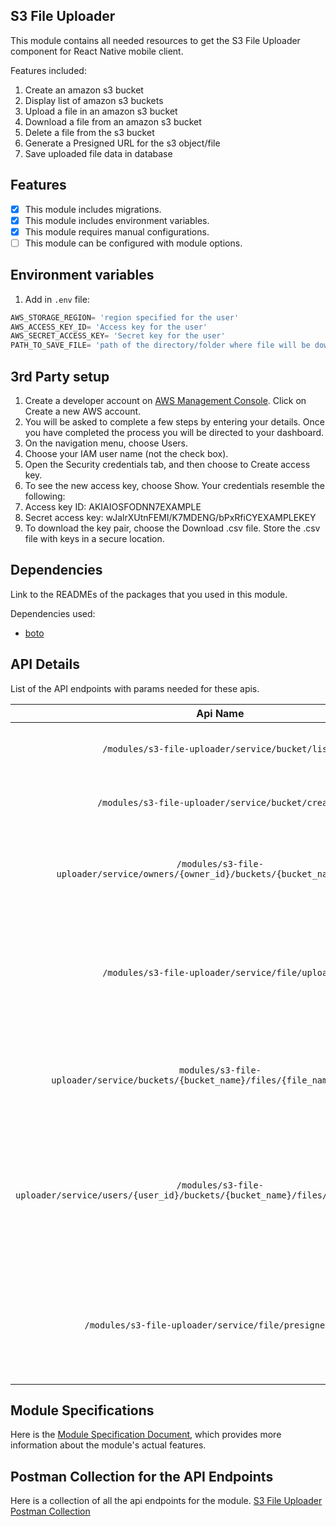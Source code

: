 ##  S3 File Uploader

This module contains all needed resources to get the S3 File Uploader component for React
Native mobile client.

Features included:
1. Create an amazon s3 bucket
2. Display list of amazon s3 buckets
3. Upload a file in an amazon s3 bucket
4. Download a file from an amazon s3 bucket
5. Delete a file from the s3 bucket
6. Generate a Presigned URL for the s3 object/file
7. Save uploaded file data in database


## Features

- [x] This module includes migrations.
- [x] This module includes environment variables.
- [x] This module requires manual configurations.
- [ ] This module can be configured with module options.

## Environment variables

1. Add in `.env` file:

```py
AWS_STORAGE_REGION= 'region specified for the user'
AWS_ACCESS_KEY_ID= 'Access key for the user'
AWS_SECRET_ACCESS_KEY= 'Secret key for the user'
PATH_TO_SAVE_FILE= 'path of the directory/folder where file will be downloaded'
```

## 3rd Party setup

1. Create a developer account on [AWS Management Console](https://aws.amazon.com/console/). Click on Create a new AWS account.
2. You will be asked to complete a few steps by entering your details. Once you have completed the process you will be directed to your dashboard.
3. On the navigation menu, choose Users.
4. Choose your IAM user name (not the check box).
5. Open the Security credentials tab, and then choose to Create access key.
6. To see the new access key, choose Show. Your credentials resemble the following:
7. Access key ID: AKIAIOSFODNN7EXAMPLE
8. Secret access key: wJalrXUtnFEMI/K7MDENG/bPxRfiCYEXAMPLEKEY
9. To download the key pair, choose the Download .csv file. Store the .csv file with keys in a secure location.

## Dependencies

Link to the READMEs of the packages that you used in this module.

Dependencies used:
- [boto](https://pypi.org/project/boto3/)


## API Details

List of the API endpoints with params needed for these apis.

|                                              Api Name                                               |                        Params                         | Description                                                                                                                                                                                        |
|:---------------------------------------------------------------------------------------------------:|:-----------------------------------------------------:|----------------------------------------------------------------------------------------------------------------------------------------------------------------------------------------------------|
|                          `/modules/s3-file-uploader/service/bucket/list/`                           |                           -                           | Retrieve the list of existing buckets specified to the account.                                                                                                                                    |
|                         `/modules/s3-file-uploader/service/bucket/create/`                          |                      `{bucket}`                       | Takes a object with `bucket` name to be created on aws.                                                                                                                                            |
|         `/modules/s3-file-uploader/service/owners/{owner_id}/buckets/{bucket_name}/remove/`         |                 `{bucket, owner_id}`                  | Takes object containing the `bucket` name of the bucket and `owner_id` of the bucket owner.                                                                                                        |
|                          `/modules/s3-file-uploader/service/file/upload/`                           |               `{file, bucket, user_id}`               | Takes an object containing `file` to upload and `bucket` where the file will be uploaded. `user_id` specified to the user who is uploading the file. Uploads file to the bucket.                   |
|        `modules/s3-file-uploader/service/buckets/{bucket_name}/files/{file_name}/download/`         |           query_params `file_name, bucket`            | Downloads file from the bucket and saves it at `PATH_TO_SAVE_FILE` specified in the `.env` file.                                                                                                   |
| `/modules/s3-file-uploader/service/users/{user_id}/buckets/{bucket_name}/files/{file_name}/remove/` |            `{file_name, bucket, user_id}`             | Takes an object containing `bucket` where the file exist and `file_name` to be deleted. `user_id` specified to the user who is deleting the file. Deletes the s3 object from the specified bucket. |
|                       `/modules/s3-file-uploader/service/file/presigned/url/`                       | query_params `file_name, bucket, expiration(seconds)` | Generates link for the `file_name` with the time limit specified through `expiration` time.  Presigned URLs is to grant a user temporary access to an S3 object.                                   |

## Module Specifications

Here is the [Module Specification Document](https://docs.google.com/document/d/1bTHuEI7DLKFCFjbCfRJzChKnN7J6JyClD54hnYo8NgQ/edit?usp=sharing), which provides more information about the module's actual features.

## Postman Collection for the API Endpoints

Here is a collection of all the api endpoints for the module.
[S3 File Uploader Postman Collection](https://drive.google.com/file/d/1cXBpjix-Ffx6qyHGliDMhSOY4Ai8F6bw/view?usp=share_link)
